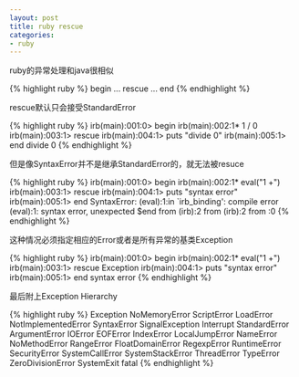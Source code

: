 ```yaml
---
layout: post
title: ruby rescue
categories:
- ruby
---
```

ruby的异常处理和java很相似

{% highlight ruby %}
begin
  ...
rescue
  ...
end
{% endhighlight %}

rescue默认只会接受StandardError

{% highlight ruby %}
irb(main):001:0> begin
irb(main):002:1* 1 / 0
irb(main):003:1> rescue
irb(main):004:1> puts "divide 0"
irb(main):005:1> end
divide 0
{% endhighlight %}

但是像SyntaxError并不是继承StandardError的，就无法被resuce

{% highlight ruby %}
irb(main):001:0> begin
irb(main):002:1* eval("1 +")
irb(main):003:1> rescue
irb(main):004:1> puts "syntax error"
irb(main):005:1> end
SyntaxError: (eval):1:in `irb_binding': compile error
(eval):1: syntax error, unexpected $end
	from (irb):2
	from (irb):2
	from :0
{% endhighlight %}

这种情况必须指定相应的Error或者是所有异常的基类Exception

{% highlight ruby %}
irb(main):001:0> begin
irb(main):002:1* eval("1 +")
irb(main):003:1> rescue Exception
irb(main):004:1> puts "syntax error"
irb(main):005:1> end
syntax error
{% endhighlight %}

最后附上Exception Hierarchy

{% highlight ruby %}
Exception
 NoMemoryError
 ScriptError
   LoadError
   NotImplementedError
   SyntaxError
 SignalException
   Interrupt
 StandardError
   ArgumentError
   IOError
     EOFError
   IndexError
   LocalJumpError
   NameError
     NoMethodError
   RangeError
     FloatDomainError
   RegexpError
   RuntimeError
   SecurityError
   SystemCallError
   SystemStackError
   ThreadError
   TypeError
   ZeroDivisionError
 SystemExit
 fatal
{% endhighlight %}

